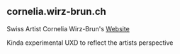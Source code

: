 cornelia.wirz-brun.ch
-
Swiss Artist Cornelia Wirz-Brun's [Website](http://cornelia.wirz-brun.ch)

Kinda experimental UXD to reflect the artists perspective
